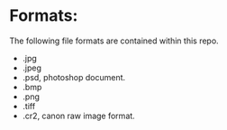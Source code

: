# Formats:

The following file formats are contained within this repo.

- .jpg
- .jpeg
- .psd, photoshop document.
- .bmp
- .png
- .tiff
- .cr2, canon raw image format.
